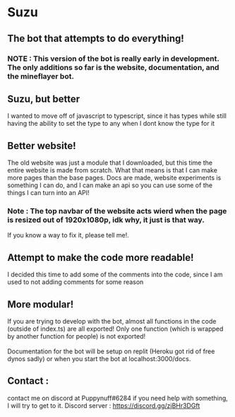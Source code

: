 # Suzu

## The bot that attempts to do everything!

### NOTE : This version of the bot is really early in development. The only additions so far is the website, documentation, and the mineflayer bot.

## Suzu, but better

I wanted to move off of javascript to typescript, since it has types while still having the ability to set the type to any when I dont know the type for it

## Better website!
The old website was just a module that I downloaded, but this time the entire website is made from scratch. What that means is that I can make more pages than the base pages.
Docs are made, website experiments is something I can do, and I can make an api so you can use some of the things I can turn into an API!

### Note : The top navbar of the website acts wierd when the page is resized out of 1920x1080p, idk why, it just is that way.
If you know a way to fix it, please tell me!.

## Attempt to make the code more readable!
I decided this time to add some of the comments into the code, since I am used to not adding comments for some reason

## More modular!
If you are trying to develop with the bot, almost all functions in the code (outside of index.ts) are all exported! Only one function (which is wrapped by another function for people) is not exported!<br><br>
Documentation for the bot will be setup on replit (Heroku got rid of free dynos sadly) or when you start the bot at localhost:3000/docs.

## Contact : 
contact me on discord at Puppynuff#6284 if you need help with something, I will try to get to it.
Discord server : https://discord.gg/zjBHr3DGft
